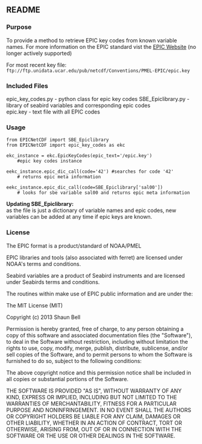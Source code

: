 README
------

### Purpose

To provide a method to retrieve EPIC key codes from known variable names.  For more information on the EPIC standard vist the [EPIC Website][EPIC] (no longer actively supported)

For most recent key file:
`ftp://ftp.unidata.ucar.edu/pub/netcdf/Conventions/PMEL-EPIC/epic.key` 

[EPIC]: http://www.epic.noaa.gov/epic/document/convention.htm

### Included Files

epic_key_codes.py - python class for epic key codes
SBE_Epiclibrary.py - library of seabird variables and corresponding epic codes   
epic.key - text file with all EPIC codes   

### Usage

	from EPICNetCDF import SBE_Epiclibrary   
	from EPICNetCDF import epic_key_codes as ekc 

	ekc_instance = ekc.EpicKeyCodes(epic_text='/epic.key') 
		#epic key codes instance
	
	eekc_instance.epic_dic_call(code='42') #searches for code '42'
		# returns epic meta information
		
	eekc_instance.epic_dic_call(code=SBE_Epiclibrary['sal00'])
		# looks for sbe variable sal00 and returns epic meta information
		

__Updating SBE_Epiclibrary:__   
as the file is just a dictionary of variable names and epic codes, new variables can be added at any time if epic keys are known.




### License ###

The EPIC format is a product/standard of NOAA/PMEL

EPIC libraries and tools (also associated with ferret) are licensed under NOAA's terms and conditions.

Seabird variables are a product of Seabird instruments and are licensed under Seabirds terms and conditions.

The routines within make use of EPIC public information and are under the:

The MIT License (MIT)

Copyright (c) 2013 Shaun Bell

Permission is hereby granted, free of charge, to any person obtaining a copy of this software and associated documentation files (the "Software"), to deal in the Software without restriction, including without limitation the rights to use, copy, modify, merge, publish, distribute, sublicense, and/or sell copies of the Software, and to permit persons to whom the Software is furnished to do so,
subject to the following conditions:

The above copyright notice and this permission notice shall be included in all copies or substantial portions of the Software.

THE SOFTWARE IS PROVIDED "AS IS", WITHOUT WARRANTY OF ANY KIND, EXPRESS OR IMPLIED, INCLUDING BUT NOT LIMITED TO THE WARRANTIES OF MERCHANTABILITY, FITNESS FOR A PARTICULAR PURPOSE AND NONINFRINGEMENT. IN NO EVENT SHALL THE AUTHORS OR
COPYRIGHT HOLDERS BE LIABLE FOR ANY CLAIM, DAMAGES OR OTHER LIABILITY, WHETHER IN AN ACTION OF CONTRACT, TORT OR OTHERWISE, ARISING FROM, OUT OF OR IN CONNECTION WITH THE SOFTWARE OR THE USE OR OTHER DEALINGS IN THE SOFTWARE.